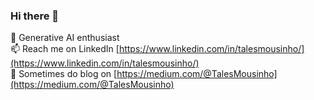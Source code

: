 ### Hi there 👋

🌱 Generative AI enthusiast  
📫 Reach me on LinkedIn [https://www.linkedin.com/in/talesmousinho/](https://www.linkedin.com/in/talesmousinho/)  
💬 Sometimes do blog on [https://medium.com/@TalesMousinho](https://medium.com/@TalesMousinho)
